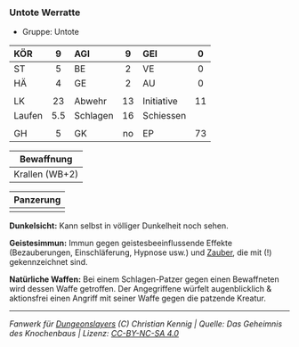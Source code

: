 ### Untote Werratte

- Gruppe: Untote

| KÖR    |  9  | AGI      |  9  | GEI        |  0  |
| :----- | :-: | :------- | :-: | :--------- | :-: |
| ST     |  5  | BE       |  2  | VE         |  0  |
| HÄ     |  4  | GE       |  2  | AU         |  0  |
|        |     |          |     |            |     |
| LK     | 23  | Abwehr   | 13  | Initiative | 11  |
| Laufen | 5.5 | Schlagen | 16  | Schiessen  |     |
|        |     |          |     |            |     |
| GH     |  5  | GK       | no  | EP         | 73  |

|   Bewaffnung   |
| :------------: |
| Krallen (WB+2) |

| Panzerung |
| :-------: |
|           |

**Dunkelsicht:** Kann selbst in völliger Dunkelheit noch sehen.

**Geistesimmun:** Immun gegen geistesbeeinflussende Effekte (Bezauberungen, Einschläferung, Hypnose usw.) und [Zauber](../../fanwerk/zauber/zauber.md), die mit (!) gekennzeichnet sind.

**Natürliche Waffen:** Bei einem Schlagen-Patzer gegen einen Bewaffneten wird dessen Waffe getroffen. Der Angegriffene würfelt augenblicklich & aktionsfrei einen Angriff mit seiner Waffe gegen die patzende Kreatur.

---

_Fanwerk für [Dungeonslayers](https://www.dungeonslayers.net/) (C) Christian Kennig | Quelle: Das Geheimnis des Knochenbaus | Lizenz: [CC-BY-NC-SA 4.0](https://creativecommons.org/licenses/by-nc-sa/4.0/deed.de)_
